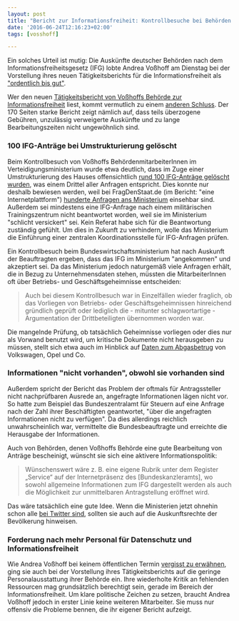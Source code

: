 ```yaml
---
layout: post
title: "Bericht zur Informationsfreiheit: Kontrollbesuche bei Behörden offenbaren Nachlässigkeiten"
date: '2016-06-24T12:16:23+02:00'
tags: [vosshoff]

---
```


Ein solches Urteil ist mutig: Die Auskünfte deutscher Behörden nach dem Informationsfreiheitsgesetz (IFG) lobte Andrea Voßhoff am Dienstag bei der Vorstellung ihres neuen Tätigkeitsberichts für die Informationsfreiheit als <a href="https://netzpolitik.org/2016/andrea-vosshoff-informationsfreiheitsgesetz-wird-angenommen-und-ist-angekommen/">"ordentlich bis gut"</a>.

Wer den neuen <a href="http://www.bfdi.bund.de/SharedDocs/Publikationen/Taetigkeitsberichte/TB_IFG/5TB06_16.html?nn=5217212">Tätigkeitsbericht von Voßhoffs Behörde zur Informationsfreiheit</a> liest, kommt vermutlich zu einem <a href="https://netzpolitik.org/2016/was-macht-eigentlich-andrea-vosshoff/">anderen Schluss</a>. Der 170 Seiten starke Bericht zeigt nämlich auf, dass teils überzogene Gebühren, unzulässig verweigerte Auskünfte und zu lange Bearbeitungszeiten nicht ungewöhnlich sind.

<h3>100 IFG-Anträge bei Umstrukturierung gelöscht</h3>

Beim Kontrollbesuch von Voßhoffs BehördenmitarbeiterInnen im Verteidigungsministerium wurde etwa deutlich, dass im Zuge einer Umstrukturierung des Hauses offensichtlich <a href="http://www.bfdi.bund.de/SharedDocs/Publikationen/Taetigkeitsberichte/TB_IFG/5TB06_16.pdf?__blob=publicationFile&v=2#56">rund 100 IFG-Anträge gelöscht wurden</a>, was einem Drittel aller Anfragen entspricht. Dies konnte nur deshalb bewiesen werden, weil bei FragDenStaat.de (im Bericht: "eine Internetplattform") <a href="https://fragdenstaat.de/behoerde/bundesministerium-der-verteidigung/">hunderte Anfragen ans Ministerium</a> einsehbar sind. 
Außerdem sei mindestens eine IFG-Anfrage nach einem militärischen Trainingszentrum nicht beantwortet worden, weil sie im Ministerium "schlicht versickert" sei. Kein Referat habe sich für die Beantwortung zuständig gefühlt. Um dies in Zukunft zu verhindern, wolle das Ministerium die Einführung einer zentralen Koordinationsstelle für IFG-Anfragen prüfen.

Ein Kontrollbesuch beim Bundeswirtschaftsministerium hat nach Auskunft der Beauftragten ergeben, dass das IFG im Ministerium "angekommen" und akzeptiert sei. Da das Ministerium jedoch naturgemäß viele Anfragen erhält, die in Bezug zu Unternehmensdaten stehen, müssten die MitarbeiterInnen oft über Betriebs- und Geschäftsgeheimnisse entscheiden:

<blockquote>
Auch bei diesem Kontrollbesuch war in Einzelfällen wieder fraglich, ob das Vorliegen von Betriebs- oder Geschäftsgeheimnissen hinreichend gründlich geprüft oder lediglich die - mitunter schlagwortartige - Argumentation der Drittbeteiligten übernommen  worden war. </blockquote>

Die mangelnde Prüfung, ob tatsächlich Geheimnisse vorliegen oder dies nur als Vorwand benutzt wird, um kritische Dokumente nicht herausgeben zu müssen, stellt sich etwa auch im Hinblick auf <a href="https://netzpolitik.org/2016/unternehmen-haben-mehr-rechte-als-menschen-details-zum-abgasbetrug-sollen-geheim-bleiben/">Daten zum Abgasbetrug</a> von Volkswagen, Opel und Co.

<h3>Informationen "nicht vorhanden", obwohl sie vorhanden sind</h3>

Außerdem spricht der Bericht das Problem der oftmals für Antragssteller nicht nachprüfbaren Ausrede an, angefragte Informationen lägen nicht vor. So hatte zum Beispiel das Bundeszentralamt für Steuern auf eine Anfrage nach der Zahl ihrer Beschäftigten geantwortet, "über die angefragten Informationen nicht zu verfügen". Da dies allerdings reichlich unwahrscheinlich war, vermittelte die Bundesbeauftragte und erreichte die Herausgabe der Informationen.

Auch von Behörden, denen Voßhoffs Behörde eine gute Bearbeitung von Anträge bescheinigt, wünscht sie sich eine aktivere Informationspolitik:

<blockquote>Wünschenswert wäre z. B. eine eigene Rubrik unter dem Register „Service“ auf der Internetpräsenz des [Bundeskanzleramts], wo sowohl allgemeine Informationen zum IFG dargestellt werden als auch die Möglichkeit zur unmittelbaren Antragstellung eröffnet wird. </blockquote>

Das wäre tatsächlich eine gute Idee. Wenn die Ministerien jetzt ohnehin schon alle <a href="https://netzpolitik.org/2016/social-media-strategie-des-innenministeriums-transparenz-fuer-digital-natives/">bei Twitter sind</a>, sollten sie auch auf die Auskunftsrechte der Bevölkerung hinweisen.

<h3>Forderung nach mehr Personal für Datenschutz und Informationsfreiheit</h3>

Wie Andrea Voßhoff bei keinem öffentlichen Termin <a href="https://netzpolitik.org/2016/was-macht-eigentlich-andrea-vosshoff/">vergisst zu erwähnen</a>, ging sie auch bei der Vorstellung ihres Tätigkeitsberichts auf die geringe Personalausstattung ihrer Behörde ein. Ihre wiederholte Kritik an fehlenden Ressourcen mag grundsätzlich berechtigt sein, gerade im Bereich der Informationsfreiheit. Um klare politische Zeichen zu setzen, braucht Andrea Voßhoff jedoch in erster Linie keine weiteren Mitarbeiter. Sie muss nur offensiv die Probleme bennen, die ihr eigener Bericht aufzeigt.
